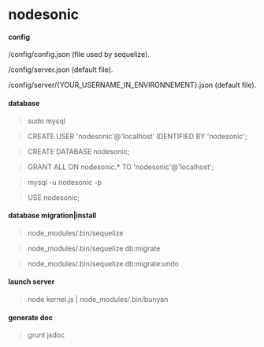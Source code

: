 nodesonic
=========

#### config ####
/config/config.json (file used by sequelize).

/config/server.json (default file).

/config/server/{YOUR_USERNAME_IN_ENVIRONNEMENT}.json (default file).

#### database ####
> sudo mysql

> CREATE USER 'nodesonic'@'localhost' IDENTIFIED BY 'nodesonic';

> CREATE DATABASE nodesonic;

> GRANT ALL ON nodesonic.* TO 'nodesonic'@'localhost';

> mysql -u nodesonic -p

> USE nodesonic;

#### database migration|install ####
> node_modules/.bin/sequelize

> node_modules/.bin/sequelize db:migrate

> node_modules/.bin/sequelize db:migrate:undo

#### launch server ####

>node kernel.js | node_modules/.bin/bunyan

#### generate doc ####
> grunt jsdoc
